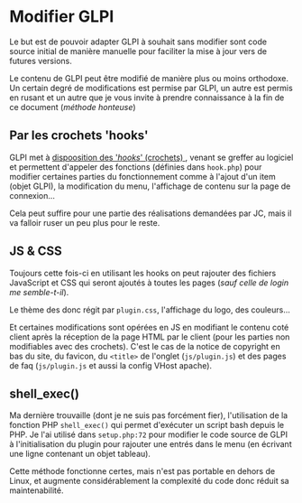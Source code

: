 # Modifier GLPI

Le but est de pouvoir adapter GLPI à souhait sans modifier sont code source 
initial de manière manuelle pour faciliter la mise à jour vers de futures 
versions.

Le contenu de GLPI peut être modifié de manière plus ou moins orthodoxe. Un
certain degré de modifications est permise par GLPI, un autre est permis en
rusant et un autre que je vous invite à prendre connaissance à la fin de ce
document (*méthode honteuse*)

## Par les crochets 'hooks'

GLPI met à [dispoosition des '*hooks*' (crochets)
](https://glpi-developer-documentation.readthedocs.io/en/master/plugins/hooks.html),
venant se greffer au logiciel et permettent d'appeler des fonctions 
(définies dans `hook.php`) pour modifier certaines parties du fonctionnement 
comme à l'ajout d'un item (objet GLPI), la modification du menu, l'affichage 
de contenu sur la page de connexion...

Cela peut suffire pour une partie des réalisations demandées par JC, mais il 
va falloir ruser un peu plus pour le reste. 

## JS & CSS

Toujours cette fois-ci en utilisant les hooks on peut rajouter des fichiers 
JavaScript et CSS qui seront ajoutés à toutes les pages (*sauf celle de 
login me semble-t-il*).

Le thème des donc régit par `plugin.css`, l'affichage du logo, des couleurs...

Et certaines modifications sont opérées en JS en modifiant le contenu coté 
client après la réception de la page HTML par le client (pour les parties 
non modifiables avec des crochets). C'est le cas de la notice de copyright 
en bas du site, du favicon, du `<title>` de l'onglet (`js/plugin.js`) et des 
pages de faq (`js/plugin.js` et aussi la config VHost apache).

##  shell_exec()

Ma dernière trouvaille (dont je ne suis pas forcément fier), l'utilisation 
de la fonction PHP `shell_exec()` qui permet d'exécuter un script bash 
depuis le PHP. Je l'ai utilisé dans `setup.php:72` pour modifier le code 
source de GLPI à l'initialisation du plugin pour rajouter une entrés dans le 
menu (en écrivant une ligne contenant un objet tableau).

Cette méthode fonctionne certes, mais n'est pas portable en dehors de Linux, 
et augmente considérablement la complexité du code donc réduit sa 
maintenabilité.
